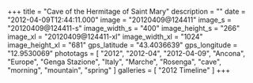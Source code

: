 +++
title = "Cave of the Hermitage of Saint Mary"
description = ""
date = "2012-04-09T12:44:11.000"
image = "20120409@124411"
image_s = "20120409@124411-s"
image_width_s = "400"
image_height_s = "266"
image_xl = "20120409@124411-xl"
image_width_xl = "1024"
image_height_xl = "681"
gps_latitude = "43.4036639"
gps_longitude = "12.9530069"
phototags = [ "2012", "2012-04", "2012-04-09", "Ancona", "Europe", "Genga Stazione", "Italy", "Marche", "Rosenga", "cave", "morning", "mountain", "spring" ]
galleries = [ "2012 Timeline" ]
+++
